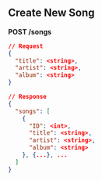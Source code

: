 ## Create New Song
**POST /songs**
```json
// Request
{
  "title": <string>,
  "artist": <string>,
  "album": <string>
}

// Response
{
  "songs": [
    {
      "ID": <int>,
      "title": <string>,
      "artist": <string>,
      "album": <string>
    }, {...}, ...
  ]
}
```
